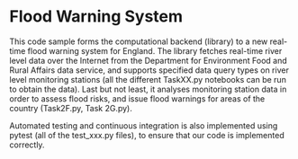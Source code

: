 # Flood Warning System

This code sample forms the computational backend (library) to a new real-time flood warning system for England. The library fetches real-time river level data over the Internet from the Department for Environment Food and Rural Affairs data service, and supports specified data query types on river level monitoring stations (all the different TaskXX.py notebooks can be run to obtain the data). Last but not least, it analyses monitoring station data in order to assess flood risks, and issue flood warnings for areas of the country (Task2F.py, Task 2G.py).

Automated testing and continuous integration is also implemented using pytest (all of the test_xxx.py files), to ensure that our code is implemented correctly.

